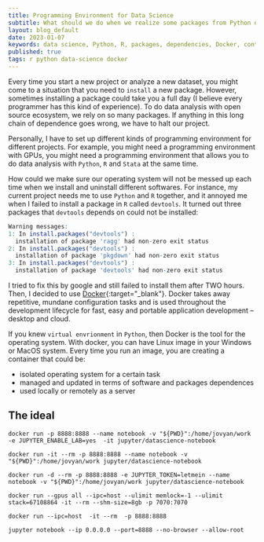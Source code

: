 ```yaml
---
title: Programming Environment for Data Science
subtitle: What should we do when we realize some packages from Python or R could not be installed in our local machine?
layout: blog_default
date: 2023-01-07
keywords: data science, Python, R, packages, dependencies, Docker, container, ssh, remote
published: true
tags: r python data-science docker
---
```


Every time you start a new project or analyze a new dataset, you might come
to a situation that you need to `install` a new package. However, sometimes
installing a package could take you a full day (I believe every programmer
has this kind of experience). To do data analysis with open source ecosystem,
we rely on so many packages. If anything in this long chain of dependence
goes wrong, we have to halt our project. 

Personally, I have to set up different kinds of programming environment
for different projects. For example, you might need a programming environment
with GPUs, you might need a programming environment that allows you to do
data analysis with `Python`, `R` and `Stata` at the same time. 

How could we make sure our operating system will not be messed up each time
when we install and uninstall different softwares. For instance, my current
project needs me to use `Python` and `R` together, and it annoyed me when
I failed to install a package in `R` called `devtools`. It turned out three
packages that `devtools` depends on could not be installed:

```r
Warning messages:
1: In install.packages("devtools") :
  installation of package 'ragg' had non-zero exit status
2: In install.packages("devtools") :
  installation of package 'pkgdown' had non-zero exit status
3: In install.packages("devtools") :
  installation of package 'devtools' had non-zero exit status
```

I tried to fix this by google and still failed to install them after TWO hours.
Then, I decided to use [Docker](https://www.docker.com/){:target="_blank"}. 
Docker takes away repetitive, mundane configuration tasks and is used throughout 
the development lifecycle for fast, easy and portable application 
development – desktop and cloud. 

If you knew `virtual envrionment` in `Python`, then Docker is the tool for
the operating system. With docker, you can have Linux image in your Windows
or MacOS system. Every time you run an image, you are creating a container
that could be:

- isolated operating system for a certain task
- managed and updated in terms of software and packages dependences 
- used locally or remotely as a server

## The ideal 

```
docker run -p 8888:8888 --name notebook -v "${PWD}":/home/jovyan/work -e JUPYTER_ENABLE_LAB=yes  -it jupyter/datascience-notebook
```

```
docker run -it --rm -p 8888:8888 --name notebook -v "${PWD}":/home/jovyan/work jupyter/datascience-notebook
```

```
docker run -d --rm -p 8888:8888 -e JUPYTER_TOKEN=letmein --name notebook -v "${PWD}":/home/jovyan/work jupyter/datascience-notebook
```

```
docker run --gpus all --ipc=host --ulimit memlock=-1 --ulimit stack=67108864 -it --rm --shm-size=8gb -p 7070:7070
```

```
docker run --ipc=host  -it --rm  -p 8888:8888
```

```
jupyter notebook --ip 0.0.0.0 --port=8888 --no-browser --allow-root
```